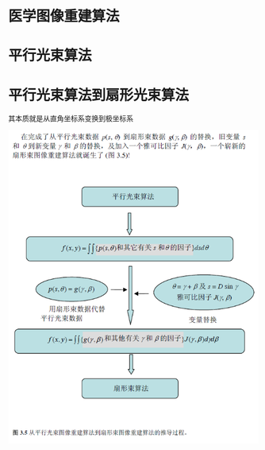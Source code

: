 # 医学图像重建算法

# 平行光束算法



# 平行光束算法到扇形光束算法

其本质就是从直角坐标系变换到极坐标系

![](/assets/Algo-MidicalImage-Sector-light.png)

